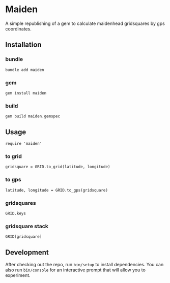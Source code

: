 # Maiden
A simple republishing of a gem to calculate maidenhead gridsquares by gps coordinates.

## Installation

### bundle
```
bundle add maiden
```

### gem
```
gem install maiden
```

### build
```
gem build maiden.gemspec
```

## Usage
```
require 'maiden'
```

### to grid
```
gridsquare = GRID.to_grid(latitude, longitude)
```

### to gps
```
latitude, longitude = GRID.to_gps(gridsquare)
```

### gridsquares
```
GRID.keys
```

### gridsquare stack
```
GRID[gridsquare]
```

## Development

After checking out the repo, run `bin/setup` to install dependencies. You can also run `bin/console` for an interactive prompt that will allow you to experiment.

